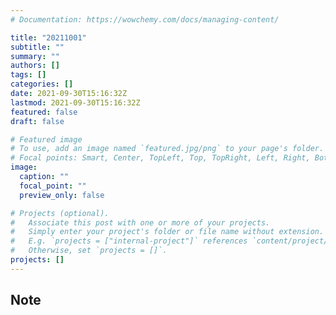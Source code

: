 ```yaml
---
# Documentation: https://wowchemy.com/docs/managing-content/

title: "20211001"
subtitle: ""
summary: ""
authors: []
tags: []
categories: []
date: 2021-09-30T15:16:32Z
lastmod: 2021-09-30T15:16:32Z
featured: false
draft: false

# Featured image
# To use, add an image named `featured.jpg/png` to your page's folder.
# Focal points: Smart, Center, TopLeft, Top, TopRight, Left, Right, BottomLeft, Bottom, BottomRight.
image:
  caption: ""
  focal_point: ""
  preview_only: false

# Projects (optional).
#   Associate this post with one or more of your projects.
#   Simply enter your project's folder or file name without extension.
#   E.g. `projects = ["internal-project"]` references `content/project/deep-learning/index.md`.
#   Otherwise, set `projects = []`.
projects: []
---
```


## Note

